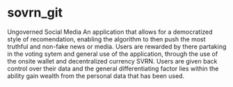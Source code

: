 # sovrn_git
Ungoverned Social Media
An application that allows for a democratized style of recomendation, enabling the algorithm to then push the most truthful and non-fake news or media. Users are rewarded by there partaking in the voting sytem and general use of the application, through the use of the onsite wallet and decentralized currency SVRN. Users are given back control over their data and the general differentiating factor lies within the ability gain wealth from the personal data that has been used.